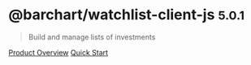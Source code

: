 # @barchart/watchlist-client-js <small>5.0.1</small>

> Build and manage lists of investments

[Product Overview](/content/product_overview)
[Quick Start](/content/quick_start)